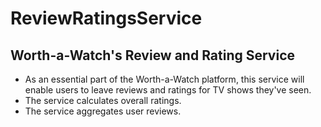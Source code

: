 # ReviewRatingsService

## Worth-a-Watch's Review and Rating Service

- As an essential part of the Worth-a-Watch platform, this service will enable users to leave reviews and ratings for TV shows they've seen.
- The service calculates overall ratings.
- The service aggregates user reviews.
